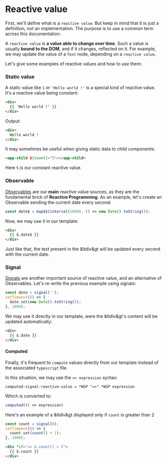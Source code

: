 # Reactive value

First, we'll define what is a `reactive value`. But keep in mind that it is just a definition, not an implementation.
The purpose is to use a common term across this documentation.

A `reactive value` is **a value able to change over time**.
Such a value is usually **bound to the DOM**, and if it changes, reflected on it.
For example, we may update the value of a `Text` node, depending on a `reactive value`.

Let's give some examples of reactive values and how to use them:

### Static value

A static value like `1` or `'Hello world !'` is a special kind of reactive value.
It's a reactive value being constant:

```html
<div>
  {{ 'Hello world !' }}
</div>
```

Output:


```html
<div>
  Hello world !
</div>
```

It may sometimes be useful when giving static data to child components:

```html
<app-child $[count]="5"></app-child>
```

Here `5` is our constant reactive value.

### Observable

[Observables](https://core.lirx.org/docs/documentation/getting-started/what-is-an-observable/) are our **main** reactive value sources, as they are the fundamental brick of **Reactive Programming**.
As an example, let's create an Observable sending the current date every second:

```ts
const date$ = map$$(interval(1000), () => new Date().toString());
```

Now, we may use it in our template:

```html
<div>
  {{ $.date$ }}
</div>
```

Just like that, the text present in the &ltdiv&gt will be updated every second with the current date.


### Signal

[Signals](https://core.lirx.org/docs/documentation/signals/introduction/) are another important source of reactive value, and an alternative of Observables.
Let's re-write the previous example using signals:

```ts
const date = signal('');
setTimeout(() => {
  date.set(new Date().toString());
}, 1000);
```

We may use it directly in our template, were the &ltdiv&gt's content will be updated automatically:

```html
<div>
  {{ $.date }}
</div>
```

#### Computed

Finally, it's frequent to `compute` values directly from our template instead of the associated `typescript` file.

In this situation, we may use the `=> expression` syntax:

```
computed-signal-reactive-value = *WSP "=>" *WSP expression
```

Which is converted to:

```ts
computed(() => expression)
```

Here's an example of a &ltdiv&gt displayed only if `count` is greater than 2

```ts
const count = signal(0);
setTimeout(() => {
  count.set(count() + 1);
}, 1000);
```

```html
<div *if="=> $.count() > 2">
  {{ $.count }}
</div>
```

